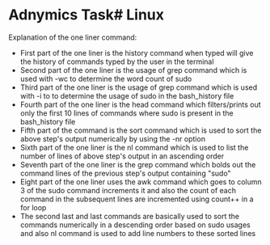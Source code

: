 # Adnymics Task# Linux

Explanation of the one liner command:
- First part of the one liner is the history command when typed will give the history of commands typed by the user in 
the terminal
- Second part of the one liner is the usage of grep command which is used with -wc to determine the word count of sudo
- Third part of the one liner is the usage of grep command which is used with -i to to determine the usage of sudo in the bash_history file
- Fourth part of the one liner is the head command which filters/prints out only the first 10 lines of commands where sudo is present in the bash_history file
- Fifth part of the command is the sort command which is used to sort the above step's output numerically by using the -nr option 
- Sixth part of the one liner is the nl command which is used to list the number of lines of above step's output in an ascending order
- Seventh part of the one liner is the grep command which bolds out the command lines of the previous step's output containing "sudo"
- Eight part of the one liner uses the awk command which goes to column 3 of the sudo command increments it and also the count of each command in the subsequent lines are incremented using count++ in a for loop
- The second last and last commands are basically used to sort the commands numerically in a descending order based on sudo usages and also nl command is used to add line numbers to these sorted lines
